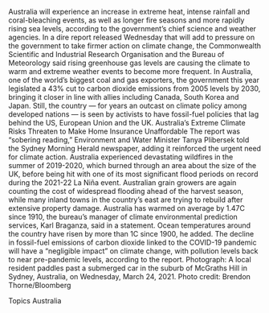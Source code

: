 Australia will experience an increase in extreme heat, intense rainfall and coral-bleaching events, as well as longer fire seasons and more rapidly rising sea levels, according to the government’s chief science and weather agencies.
In a dire report released Wednesday that will add to pressure on the government to take firmer action on climate change, the Commonwealth Scientific and Industrial Research Organisation and the Bureau of Meteorology said rising greenhouse gas levels are causing the climate to warm and extreme weather events to become more frequent.
In Australia, one of the world’s biggest coal and gas exporters, the government this year legislated a 43% cut to carbon dioxide emissions from 2005 levels by 2030, bringing it closer in line with allies including Canada, South Korea and Japan. Still, the country — for years an outcast on climate policy among developed nations — is seen by activists to have fossil-fuel policies that lag behind the US, European Union and the UK.
Australia’s Extreme Climate Risks Threaten to Make Home Insurance Unaffordable
The report was “sobering reading,” Environment and Water Minister Tanya Plibersek told the Sydney Morning Herald newspaper, adding it reinforced the urgent need for climate action.
Australia experienced devastating wildfires in the summer of 2019-2020, which burned through an area about the size of the UK, before being hit with one of its most significant flood periods on record during the 2021-22 La Niña event.
Australian grain growers are again counting the cost of widespread flooding ahead of the harvest season, while many inland towns in the country’s east are trying to rebuild after extensive property damage.
Australia has warmed on average by 1.47C since 1910, the bureau’s manager of climate environmental prediction services, Karl Braganza, said in a statement. Ocean temperatures around the country have risen by more than 1C since 1900, he added.
The decline in fossil-fuel emissions of carbon dioxide linked to the COVID-19 pandemic will have a “negligible impact” on climate change, with pollution levels back to near pre-pandemic levels, according to the report.
Photograph: A local resident paddles past a submerged car in the suburb of McGraths Hill in Sydney, Australia, on Wednesday, March 24, 2021. Photo credit: Brendon Thorne/Bloomberg

Topics
Australia
